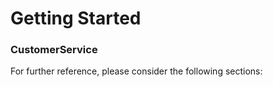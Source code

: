 # Getting Started

### CustomerService

For further reference, please consider the following sections:
